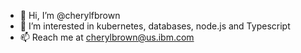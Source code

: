 - 👋 Hi, I’m @cherylfbrown
- 👀 I’m interested in kubernetes, databases, node.js and Typescript
- 📫 Reach me at cherylbrown@us.ibm.com

<!---
cherylfbrown/cherylfbrown is a ✨ special ✨ repository because its `README.md` (this file) appears on your GitHub profile.
You can click the Preview link to take a look at your changes.
--->
